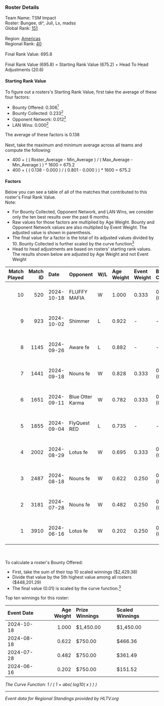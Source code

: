 ### Roster Details<br />
Team Name: TSM Impact<br />
Roster: Bungee, di^, Juli, Lx, madss<br />
Global Rank: [151](../../standings_global_2024_11_13.md)<br />
<br />
Region: [Americas]( ../../standings_americas_2024_11_13.md)<br />
Regional Rank: [40]( ../../standings_americas_2024_11_13.md)<br />
<br />
Final Rank Value:  695.8<br />
<br />
Final Rank Value (695.8) = Starting Rank Value (675.2) + Head To Head Adjustments (20.6)<br />

#### Starting Rank Value<br />
To figure out a rosters's Starting Rank Value, first take the average of these four factors:<br />
- Bounty Offered: 0.306[<sup>1</sup>](#table2)
- Bounty Collected: 0.233[<sup>2</sup>](#table1)
- Opponent Network: 0.012[<sup>2</sup>](#table1)
- LAN Wins: 0.000[<sup>2</sup>](#table1)

The average of these factors is 0.138<br />
<br />
Next, take the maximum and minimum average across all teams and compute the following:<br />
- 400 + ( ( Roster_Average - Min_Average ) / ( Max_Average - Min_Average ) ) * 1600 = 675.2
- 400 + ( ( 0.138 - 0.000 ) / ( 0.801 - 0.000 ) ) * 1600 = 675.2


#### Factors<br />
Below you can see a table of all of the matches that contributed to this roster's Final Rank Value.<br />
Note:<br />

- For Bounty Collected, Opponent Network, and LAN Wins, we consider only the ten best results over the past 6 months.
- Raw values for those factors are multiplied by Age Weight. Bounty and Opponent Network values are also multiplied by Event Weight. The adjusted value is shown in parenthesis.
- The final value for a factor is the total of its adjusted values divided by 10. Bounty Collected is further scaled by the curve function[<sup>3</sup>](#curveFunction)
- Head to head adjustments are based on rosters' starting rank values. The results shown below are adjusted by Age Weight and not Event Weight
<span id="table1"></span><br />


| Match Played | Match ID | Date       | Opponent         | W/L | Age Weight | Event Weight | Bounty Collected | Opponent Network | LAN Wins  | H2H Adj. | Roster                           |
| -: | -: | :- | :- | :- | :- | :- | :- | :- | :- | -: | :- |
|           10 |      520 | 2024-10-18 | FLUFFY MAFIA     | W   | 1.000      | 0.333        | 0.004 (0.001)    | 0.146 (0.049)    | 0 (0.000) |    16.52 | Bungee, di^, Juli, Lx, madss     |
|            9 |      923 | 2024-10-02 | Shimmer          | L   | 0.922      | -            | -                | -                | -         |   -14.24 | Bungee, di^, Juli, Lx, madss     |
|            8 |     1145 | 2024-09-26 | Aware fe         | L   | 0.882      | -            | -                | -                | -         |   -17.61 | Bungee, di^, Juli, Lx, madss     |
|            7 |     1441 | 2024-09-18 | Nouns fe         | W   | 0.828      | 0.333        | 0.004 (0.001)    | 0.092 (0.025)    | 0 (0.000) |    10.01 | Bungee, di^, Juli, Lx, madss     |
|            6 |     1651 | 2024-09-11 | Blue Otter Karma | W   | 0.782      | 0.333        | 0.003 (0.001)    | 0.055 (0.014)    | 0 (0.000) |    10.43 | empathy, Juli, Lx, madss, phoebe |
|            5 |     1855 | 2024-09-04 | FlyQuest RED     | L   | 0.735      | -            | -                | -                | -         |   -11.66 | empathy, Juli, Lx, madss, phoebe |
|            4 |     2002 | 2024-08-29 | Lotus fe         | W   | 0.695      | 0.333        | 0.003 (0.001)    | 0.028 (0.006)    | 0 (0.000) |     8.93 | empathy, Juli, Lx, madss, phoebe |
|            3 |     2487 | 2024-08-18 | Nouns fe         | W   | 0.622      | 0.250        | 0.004 (0.001)    | 0.092 (0.014)    | 0 (0.000) |     8.51 | empathy, Juli, Lx, madss, phoebe |
|            2 |     3181 | 2024-07-28 | Nouns fe         | W   | 0.482      | 0.250        | 0.004 (0.000)    | 0.092 (0.011)    | 0 (0.000) |     6.93 | empathy, Juli, Lx, madss, phoebe |
|            1 |     3910 | 2024-06-16 | Lotus fe         | W   | 0.202      | 0.250        | 0.003 (0.000)    | 0.028 (0.001)    | 0 (0.000) |     2.83 | abby, empathy, Juli, Lx, madss   |

<br />
<span id="table2"></span><br />
To calculate a roster's Bounty Offered:<br />

- First, take the sum of their top 10 scaled winnings ($2,429.38)
- Divide that value by the 5th highest value among all rosters ($448,201.29)
- The final value (0.01) is scaled by the curve function.[<sup>3</sup>](#curveFunction)

Top ten winnings for this roster:<br />

| Event Date | Age Weight | Prize Winnings | Scaled Winnings |
| :- | -: | :- | :- |
| 2024-10-18 |      1.000 | $1,450.00      | $1,450.00       |
| 2024-08-18 |      0.622 | $750.00        | $466.36         |
| 2024-07-28 |      0.482 | $750.00        | $361.49         |
| 2024-06-16 |      0.202 | $750.00        | $151.52         |


<span id="curveFunction"></span>_The Curve Function: 1 / ( 1 + abs( log10( x ) ) )_<br />

---
_Event data for Regional Standings provided by HLTV.org_<br />
